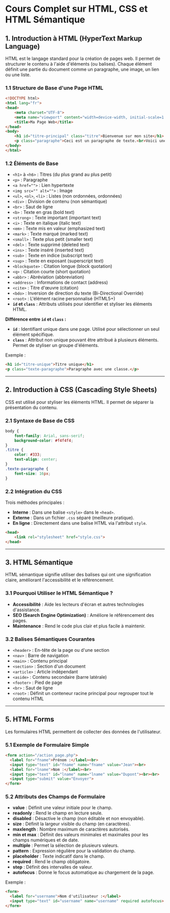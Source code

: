 # Cours Complet sur HTML, CSS et HTML Sémantique

## 1. Introduction à HTML (HyperText Markup Language)
HTML est le langage standard pour la création de pages web. Il permet de structurer le contenu à l'aide d'éléments (ou balises). Chaque élément définit une partie du document comme un paragraphe, une image, un lien ou une liste.

### 1.1 Structure de Base d'une Page HTML
```html
<!DOCTYPE html>
<html lang="fr">
<head>
    <meta charset="UTF-8">
    <meta name="viewport" content="width=device-width, initial-scale=1.0">
    <title>Ma Page Web</title>
</head>
<body>
    <h1 id="titre-principal" class="titre">Bienvenue sur mon site</h1>
    <p class="paragraphe">Ceci est un paragraphe de texte.<br>Voici une nouvelle ligne.</p>
</body>
</html>
```

### 1.2 Éléments de Base
- `<h1>` à `<h6>` : Titres (du plus grand au plus petit)
- `<p>` : Paragraphe
- `<a href="">` : Lien hypertexte
- `<img src="" alt="">` : Image
- `<ul>`, `<ol>`, `<li>` : Listes (non ordonnées, ordonnées)
- `<div>` : Division de contenu (non sémantique)
- `<br>` : Saut de ligne
- `<b>` : Texte en gras (bold text)
- `<strong>` : Texte important (important text)
- `<i>` : Texte en italique (italic text)
- `<em>` : Texte mis en valeur (emphasized text)
- `<mark>` : Texte marqué (marked text)
- `<small>` : Texte plus petit (smaller text)
- `<del>` : Texte supprimé (deleted text)
- `<ins>` : Texte inséré (inserted text)
- `<sub>` : Texte en indice (subscript text)
- `<sup>` : Texte en exposant (superscript text)
- `<blockquote>` : Citation longue (block quotation)
- `<q>` : Citation courte (short quotation)
- `<abbr>` : Abréviation (abbreviation)
- `<address>` : Informations de contact (address)
- `<cite>` : Titre d'œuvre (citation)
- `<bdo>` : Inversion de direction du texte (Bi-Directional Override)
- `<root>` : L'élément racine personnalisé (HTML5+)
- **`id` et `class`** : Attributs utilisés pour identifier et styliser les éléments HTML.

**Différence entre `id` et `class` :**
- **`id`** : Identifiant unique dans une page. Utilisé pour sélectionner un seul élément spécifique.
- **`class`** : Attribut non unique pouvant être attribué à plusieurs éléments. Permet de styliser un groupe d'éléments.

Exemple :
```html
<h1 id="titre-unique">Titre unique</h1>
<p class="texte-paragraphe">Paragraphe avec une classe.</p>
```

---

## 2. Introduction à CSS (Cascading Style Sheets)
CSS est utilisé pour styliser les éléments HTML. Il permet de séparer la présentation du contenu.

### 2.1 Syntaxe de Base de CSS
```css
body {
    font-family: Arial, sans-serif;
    background-color: #f4f4f4;
}
.titre {
    color: #333;
    text-align: center;
}
.texte-paragraphe {
    font-size: 16px;
}
```

### 2.2 Intégration du CSS
Trois méthodes principales :
- **Interne** : Dans une balise `<style>` dans le `<head>`.
- **Externe** : Dans un fichier `.css` séparé (meilleure pratique).
- **En ligne** : Directement dans une balise HTML via l'attribut `style`.

```html
<head>
    <link rel="stylesheet" href="style.css">
</head>
```

---

## 3. HTML Sémantique
HTML sémantique signifie utiliser des balises qui ont une signification claire, améliorant l'accessibilité et le référencement.

### 3.1 Pourquoi Utiliser le HTML Sémantique ?
- **Accessibilité** : Aide les lecteurs d'écran et autres technologies d'assistance.
- **SEO (Search Engine Optimization)** : Améliore le référencement des pages.
- **Maintenance** : Rend le code plus clair et plus facile à maintenir.

### 3.2 Balises Sémantiques Courantes
- `<header>` : En-tête de la page ou d'une section
- `<nav>` : Barre de navigation
- `<main>` : Contenu principal
- `<section>` : Section d'un document
- `<article>` : Article indépendant
- `<aside>` : Contenu secondaire (barre latérale)
- `<footer>` : Pied de page
- `<br>` : Saut de ligne
- `<root>` : Définit un conteneur racine principal pour regrouper tout le contenu HTML

---

## 5. HTML Forms
Les formulaires HTML permettent de collecter des données de l'utilisateur.

### 5.1 Exemple de Formulaire Simple
```html
<form action="/action_page.php">
  <label for="fname">Prénom :</label><br>
  <input type="text" id="fname" name="fname" value="Jean"><br>
  <label for="lname">Nom :</label><br>
  <input type="text" id="lname" name="lname" value="Dupont"><br><br>
  <input type="submit" value="Envoyer">
</form>
```

### 5.2 Attributs des Champs de Formulaire
- **value** : Définit une valeur initiale pour le champ.
- **readonly** : Rend le champ en lecture seule.
- **disabled** : Désactive le champ (non éditable et non envoyable).
- **size** : Définit la largeur visible du champ (en caractères).
- **maxlength** : Nombre maximum de caractères autorisés.
- **min et max** : Définit des valeurs minimales et maximales pour les champs numériques et de date.
- **multiple** : Permet la sélection de plusieurs valeurs.
- **pattern** : Expression régulière pour la validation du champ.
- **placeholder** : Texte indicatif dans le champ.
- **required** : Rend le champ obligatoire.
- **step** : Définit des intervalles de valeur.
- **autofocus** : Donne le focus automatique au chargement de la page.

Exemple :
```html
<form>
  <label for="username">Nom d'utilisateur :</label>
  <input type="text" id="username" name="username" required autofocus>
</form>
```

